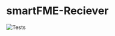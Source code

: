 # smartFME-Reciever

![Tests](https://github.com/Danmyrer/smartFME-Reciever/actions/workflows/test.yml/badge.svg)
